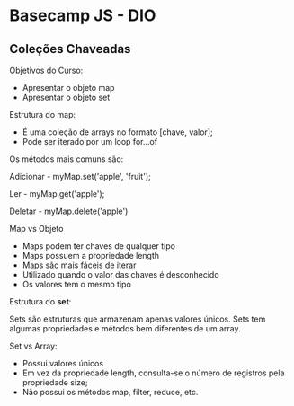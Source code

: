 # Basecamp JS - DIO

## Coleções Chaveadas

Objetivos do Curso:

- Apresentar o objeto map
- Apresentar o objeto set

Estrutura do map:

- É uma coleção de arrays no formato [chave, valor];
- Pode ser iterado por um loop for...of

Os métodos mais comuns são:

Adicionar - myMap.set('apple', 'fruit');

Ler - myMap.get('apple');

Deletar - myMap.delete('apple')

Map vs Objeto

- Maps podem ter chaves de qualquer tipo
- Maps possuem a propriedade length
- Maps são mais fáceis de iterar
- Utilizado quando o valor das chaves é desconhecido
- Os valores tem o mesmo tipo

Estrutura do **set**:

Sets são estruturas que armazenam apenas valores únicos. Sets tem algumas propriedades e métodos bem diferentes de um array.

Set vs Array:

- Possui valores únicos
- Em vez da propriedade length, consulta-se o número de registros pela propriedade size;
- Não possui os métodos map, filter, reduce, etc.